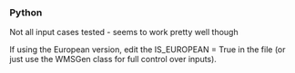 ### Python

Not all input cases tested - seems to work pretty well though

If using the European version, edit the IS_EUROPEAN = True in the file (or just use the WMSGen class for full control over inputs).
